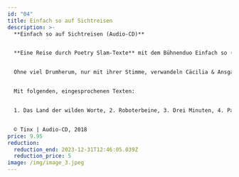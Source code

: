 ```yaml
---
id: "04"
title: Einfach so auf Sichtreisen
description: >-
  **Einfach so auf Sichtreisen (Audio-CD)**


  **Eine Reise durch Poetry Slam-Texte** mit dem Bühnenduo Einfach so (Cäcilia Bosch & Ansgar Hufnagel).


  Ohne viel Drumherum, nur mit ihrer Stimme, verwandeln Cäcilia & Ansgar jeden Ort in einen Schauplatz, an dem alles passieren kann. Die beiden Wortakrobaten und Versschleifer bringen die Seele zum Lachen, Nachdenken und Abtauchen - frei unter dem Motto „Der Reim hat immer Recht!“, auch wenn er mal nicht da ist.


  Mit folgenden, eingesprochenen Texten:


  1. Das Land der wilden Worte, 2. Roboterbeine, 3. Drei Minuten, 4. Pachamama, 5. Monkey Mind, 6. Bali, 7. Asphaltsurfer, 8. Real Situation, 9. Boom Boom Boom, 10. Peng, 11. Ein Mensch ist ein Mensch, 12. Weil du es dir Wert bist, 13. Die Flugbahn der Regentropfen


  © Tinx | Audio-CD, 2018
price: 9.95
reduction:
  reduction_end: 2023-12-31T12:46:05.039Z
  reduction_price: 5
image: /img/image_3.jpeg
---
```

